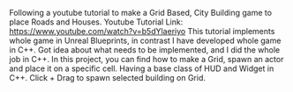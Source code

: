 Following a youtube tutorial to make a Grid Based, City Building game to place Roads and Houses.
Youtube Tutorial Link: https://www.youtube.com/watch?v=b5dYlaeriyo
This tutorial implements whole game in Unreal Blueprints, in contrast I have developed whole game in C++.
Got idea about what needs to be implemented, and I did the whole job in C++.
In this project, you can find how to make a Grid, spawn an actor and place it on a specific cell.
Having a base class of HUD and Widget in C++.
Click + Drag to spawn selected building on Grid.
